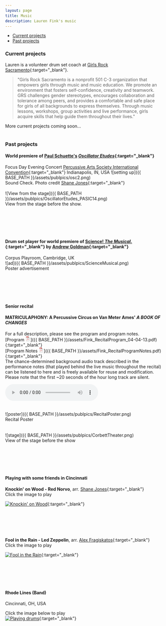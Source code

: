 ```yaml
---
layout: page
title: Music
description: Lauren Fink's music
---
```



<div class="navbar">
    <div class="navbar-inner">
        <ul class="nav">
            <li><a href="#current">Current projects</a></li>
            <li><a href="#past">Past projects</a></li>
        </ul>
    </div>
</div>


### <a name="current"></a>Current projects
Lauren is a volunteer drum set coach at [Girls Rock Sacramento](http://www.girlsrocksacramento.com/){:target="_blank"}. 
> "Girls Rock Sacramento is a nonprofit 501 C-3 organization that empowers girls through music and music education. We promote an environment that fosters self-confidence, creativity and teamwork. GRS challenges gender stereotypes, encourages collaboration and tolerance among peers, and provides a comfortable and safe place for girls of all backgrounds to express themselves. Through music lessons, workshops, group activities and live performance, girls acquire skills that help guide them throughout their lives."

More current projects coming soon...
<br><br>

### <a name="past"></a>Past projects 
 
#### World premiere of [Paul Schuette's](http://www.paulschuette.com/) [*Oscillator Etudes*](ttp://www.paulschuette.com/music/){:target="_blank"}
Focus Day Evening Concert
[Percussive Arts Society International Convention](http://www.pas.org/){:target="_blank"}
Indianapolis, IN, USA
![setting up]({{ BASE_PATH }}/assets/publpics/osc2.png)  
Sound Check. Photo credit [Shane Jones](http://www.shanejonespercussion.com/){:target="_blank"} 
<br><br>
![View from the stage]({{ BASE_PATH }}/assets/publpics/OscillatorEtudes_PASIC14.png)  
View from the stage before the show.
<br><br>
<br><br>
<br><br>

#### Drum set player for world premiere of [Science! *The Musical*.](http://www.mus.cam.ac.uk/news/feature-pieces/science-the-musical){:target="_blank"} by [Andrew Goldman](http://heymancenter.org/people/andrew-goldman/){:target="_blank"}  
Corpus Playroom, Cambridge, UK  
![ad]({{ BASE_PATH }}/assets/publpics/ScienceMusical.png)  
Poster advertisement
<br><br>
<br><br>
<br><br>

#### Senior recital
#### MATRICULAPHONY: A Percussive Circus on Van Meter Ames' *A BOOK OF CHANGES*  
For a full description, please see the program and program notes.  
[Program ![Program as pdf](icons16/pdf-icon.png)]({{ BASE_PATH }}/assets/Fink_RecitalProgram_04-04-13.pdf){:target="_blank"}   
[Program Notes ![Notes as pdf](icons16/pdf-icon.png)]({{ BASE_PATH }}/assets/Fink_RecitalProgramNotes.pdf){:target="_blank"}  
The chance-determined background audio track described in the performance notes (that played behind the live music throughout the recital) can be listened to here and is freely available for reuse and modification. Please note that the first ~20 seconds of the hour long track are silent. 

<audio controls preload> 
    <!-- <source src="audio.mp3"></source> -->
    <source src="../assets/audio/recital_background_track.ogg"></source> 
</audio>  
<br><br>

![poster]({{ BASE_PATH }}/assets/publpics/RecitalPoster.png)  
Recital Poster  
<br><br>
![stage]({{ BASE_PATH }}/assets/publpics/CorbettTheater.png)  
View of the stage before the show
<br><br>
<br><br>
<br><br>

#### Playing with some friends in Cincinnati

**Knockin' on Wood - Red Norvo**, arr. [Shane Jones](http://www.shanejonespercussion.com/){:target="_blank"}  
Click the image to play

[![Knockin' on Wood](https://img.youtube.com/vi/axHd9fq6yY4/0.jpg)](https://www.youtube.com/watch?v=axHd9fq6yY4){:target="_blank"}
<br><br>
<br><br>
<br><br>


**Fool in the Rain - Led Zeppelin**, arr. [Alex Fragiskatos](https://fragiskatospercussion.com/){:target="_blank"}  
Click the image to play  

[![Fool in the Rain](https://img.youtube.com/vi/Ga-iHxlNgqU/0.jpg)](https://www.youtube.com/watch?v=Ga-iHxlNgqU){:target="_blank"}
<br><br>
<br><br>
<br><br>

#### Rhode Lines (Band)
Cincinnati, OH, USA  
<!-- ![playing drums]({{ BASE_PATH }}/assets/publpics/rhodeLines.png) -->
Click the image below to play  
[![Playing drums](https://img.youtube.com/vi/zS67TM2L1KE/0.jpg)](https://www.youtube.com/watch?v=zS67TM2L1KE){:target="_blank"}
<br><br>
<br><br>
<br><br>


